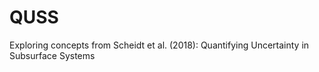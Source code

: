 # QUSS
Exploring concepts from Scheidt et al. (2018): Quantifying Uncertainty in Subsurface Systems
